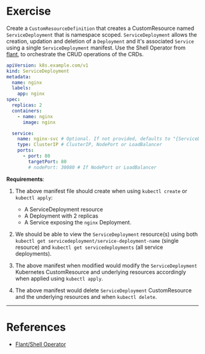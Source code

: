 # Exercise

Create a `CustomResourceDefinition` that creates a CustomResource named `ServiceDeployment` that is namespace scoped.
`ServiceDeployment` allows the creation, updation and deletion of a `Deployment` and it's associated `Service` using a single `ServiceDeployment` manifest. Use the Shell Operator from [flant](https://github.com/flant/shell-operator), to orchestrate the CRUD operations of the CRDs.

```yaml
apiVersion: k8s.example.com/v1
kind: ServiceDeployment
metadata:
  name: nginx
  labels:
    app: nginx
spec:
  replicas: 2
  containers:
    - name: nginx
      image: nginx

  service:
    name: nginx-svc # Optional. If not provided, defaults to "{ServiceDeployment.metadata.name}-svc"
    type: ClusterIP # ClusterIP, NodePort or LoadBalancer
    ports:
      - port: 80
        targetPort: 80
        # nodePort: 30080 # If NodePort or LoadBalancer
```

**Requirements**:

1. The above manifest file should create when using `kubectl create` or `kubectl apply`:

   - A ServiceDeployment resource
   - A Deployment with 2 replicas
   - A Service exposing the `nginx` Deployment.

2. We should be able to view the `ServiceDeployment` resource(s) using both `kubectl get servicedeployment/service-deployment-name` (single resource) and `kubectl get servicedeployments` (all service deployments).
3. The above manifest when modified would modify the `ServiceDeployment` Kubernetes CustomResource and underlying resources accordingly when applied using `kubectl apply`.
4. The above manifest would delete `ServiceDeployment` CustomResource and the underlying resources and when `kubectl delete`.

---

# References

- [Flant/Shell Operator](https://flant.github.io/shell-operator/)

